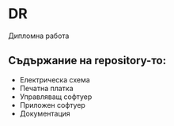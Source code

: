 # DR
 Дипломна работа

## Съдържание на repository-то:

- Електрическа схема
- Печатна платка
- Управляващ софтуер
- Приложен софтуер
- Документация
